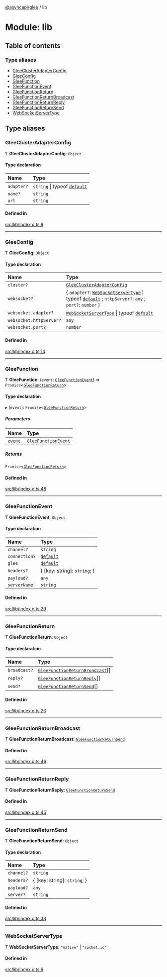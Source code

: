 [@asyncapi/glee](../README.md) / lib

# Module: lib

## Table of contents

### Type aliases

- [GleeClusterAdapterConfig](lib.md#gleeclusteradapterconfig)
- [GleeConfig](lib.md#gleeconfig)
- [GleeFunction](lib.md#gleefunction)
- [GleeFunctionEvent](lib.md#gleefunctionevent)
- [GleeFunctionReturn](lib.md#gleefunctionreturn)
- [GleeFunctionReturnBroadcast](lib.md#gleefunctionreturnbroadcast)
- [GleeFunctionReturnReply](lib.md#gleefunctionreturnreply)
- [GleeFunctionReturnSend](lib.md#gleefunctionreturnsend)
- [WebSocketServerType](lib.md#websocketservertype)

## Type aliases

### GleeClusterAdapterConfig

Ƭ **GleeClusterAdapterConfig**: `Object`

#### Type declaration

| Name       | Type                                                              |
| :--------- | :---------------------------------------------------------------- |
| `adapter?` | `string` \| typeof [`default`](../classes/lib_cluster.default.md) |
| `name?`    | `string`                                                          |
| `url`      | `string`                                                          |

#### Defined in

[src/lib/index.d.ts:8](https://github.com/asyncapi/glee/blob/388e335/src/lib/index.d.ts#L8)

---

### GleeConfig

Ƭ **GleeConfig**: `Object`

#### Type declaration

| Name                    | Type                                                                                                                                                                    |
| :---------------------- | :---------------------------------------------------------------------------------------------------------------------------------------------------------------------- |
| `cluster?`              | [`GleeClusterAdapterConfig`](lib.md#gleeclusteradapterconfig)                                                                                                           |
| `websocket?`            | { `adapter?`: [`WebSocketServerType`](lib.md#websocketservertype) \| typeof [`default`](../classes/lib_adapter.default.md) ; `httpServer?`: `any` ; `port?`: `number` } |
| `websocket.adapter?`    | [`WebSocketServerType`](lib.md#websocketservertype) \| typeof [`default`](../classes/lib_adapter.default.md)                                                            |
| `websocket.httpServer?` | `any`                                                                                                                                                                   |
| `websocket.port?`       | `number`                                                                                                                                                                |

#### Defined in

[src/lib/index.d.ts:14](https://github.com/asyncapi/glee/blob/388e335/src/lib/index.d.ts#L14)

---

### GleeFunction

Ƭ **GleeFunction**: (`event`: [`GleeFunctionEvent`](lib.md#gleefunctionevent)) => `Promise`<[`GleeFunctionReturn`](lib.md#gleefunctionreturn)\>

#### Type declaration

▸ (`event`): `Promise`<[`GleeFunctionReturn`](lib.md#gleefunctionreturn)\>

##### Parameters

| Name    | Type                                            |
| :------ | :---------------------------------------------- |
| `event` | [`GleeFunctionEvent`](lib.md#gleefunctionevent) |

##### Returns

`Promise`<[`GleeFunctionReturn`](lib.md#gleefunctionreturn)\>

#### Defined in

[src/lib/index.d.ts:48](https://github.com/asyncapi/glee/blob/388e335/src/lib/index.d.ts#L48)

---

### GleeFunctionEvent

Ƭ **GleeFunctionEvent**: `Object`

#### Type declaration

| Name          | Type                                              |
| :------------ | :------------------------------------------------ |
| `channel?`    | `string`                                          |
| `connection?` | [`default`](../classes/lib_connection.default.md) |
| `glee`        | [`default`](../classes/lib_glee.default.md)       |
| `headers?`    | { [key: string]: `string`; }                      |
| `payload?`    | `any`                                             |
| `serverName`  | `string`                                          |

#### Defined in

[src/lib/index.d.ts:29](https://github.com/asyncapi/glee/blob/388e335/src/lib/index.d.ts#L29)

---

### GleeFunctionReturn

Ƭ **GleeFunctionReturn**: `Object`

#### Type declaration

| Name         | Type                                                                  |
| :----------- | :-------------------------------------------------------------------- |
| `broadcast?` | [`GleeFunctionReturnBroadcast`](lib.md#gleefunctionreturnbroadcast)[] |
| `reply?`     | [`GleeFunctionReturnReply`](lib.md#gleefunctionreturnreply)[]         |
| `send?`      | [`GleeFunctionReturnSend`](lib.md#gleefunctionreturnsend)[]           |

#### Defined in

[src/lib/index.d.ts:23](https://github.com/asyncapi/glee/blob/388e335/src/lib/index.d.ts#L23)

---

### GleeFunctionReturnBroadcast

Ƭ **GleeFunctionReturnBroadcast**: [`GleeFunctionReturnSend`](lib.md#gleefunctionreturnsend)

#### Defined in

[src/lib/index.d.ts:46](https://github.com/asyncapi/glee/blob/388e335/src/lib/index.d.ts#L46)

---

### GleeFunctionReturnReply

Ƭ **GleeFunctionReturnReply**: [`GleeFunctionReturnSend`](lib.md#gleefunctionreturnsend)

#### Defined in

[src/lib/index.d.ts:45](https://github.com/asyncapi/glee/blob/388e335/src/lib/index.d.ts#L45)

---

### GleeFunctionReturnSend

Ƭ **GleeFunctionReturnSend**: `Object`

#### Type declaration

| Name       | Type                         |
| :--------- | :--------------------------- |
| `channel?` | `string`                     |
| `headers?` | { [key: string]: `string`; } |
| `payload?` | `any`                        |
| `server?`  | `string`                     |

#### Defined in

[src/lib/index.d.ts:38](https://github.com/asyncapi/glee/blob/388e335/src/lib/index.d.ts#L38)

---

### WebSocketServerType

Ƭ **WebSocketServerType**: `"native"` \| `"socket.io"`

#### Defined in

[src/lib/index.d.ts:6](https://github.com/asyncapi/glee/blob/388e335/src/lib/index.d.ts#L6)
